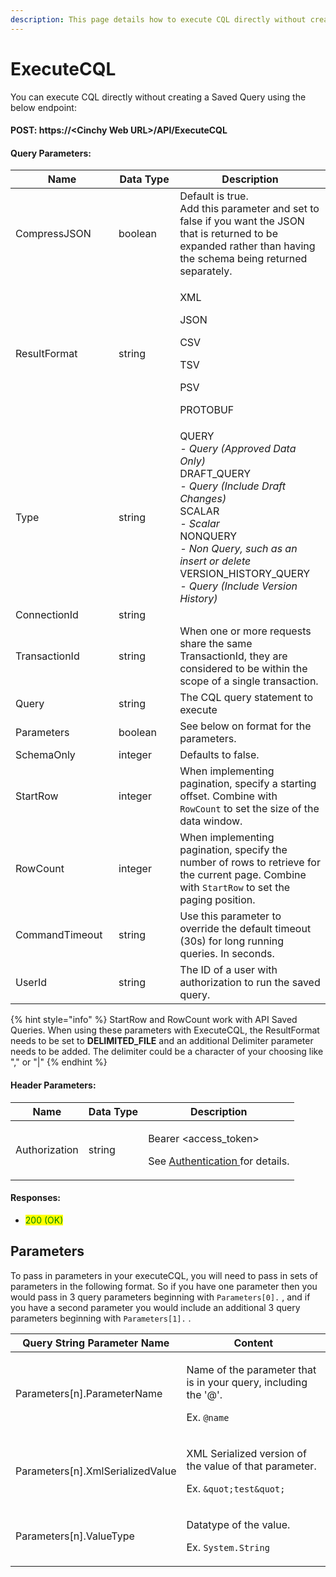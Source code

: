 ```yaml
---
description: This page details how to execute CQL directly without creating a Saved Query.
---
```


# ExecuteCQL

You can execute CQL directly without creating a Saved Query using the below endpoint:

#### POST: https://\<Cinchy Web URL>/API/ExecuteCQL

#### Query Parameters:

<table><thead><tr><th width="197">Name</th><th width="187.4945567651633">Data Type</th><th width="308">Description</th></tr></thead><tbody><tr><td>CompressJSON</td><td>boolean</td><td>Default is true.<br>Add this parameter and set to false if you want the JSON that is returned to be expanded rather than having the schema being returned separately.</td></tr><tr><td>ResultFormat</td><td>string</td><td><p>XML </p><p>JSON</p><p>CSV</p><p>TSV</p><p>PSV</p><p>PROTOBUF</p></td></tr><tr><td>Type</td><td>string</td><td>QUERY<br><em>- Query (Approved Data Only)</em><br>DRAFT_QUERY<br><em>- Query (Include Draft Changes)</em><br>SCALAR<br><em>- Scalar</em><br>NONQUERY<br><em>- Non Query, such as an insert or delete</em><br>VERSION_HISTORY_QUERY<br><em>- Query (Include Version History)</em></td></tr><tr><td>ConnectionId</td><td>string</td><td></td></tr><tr><td>TransactionId</td><td>string</td><td>When one or more requests share the same TransactionId, they are considered to be within the scope of a single transaction.</td></tr><tr><td>Query</td><td>string</td><td>The CQL query statement to execute</td></tr><tr><td>Parameters</td><td>boolean</td><td>See below on format for the parameters.</td></tr><tr><td>SchemaOnly</td><td>integer</td><td>Defaults to false.</td></tr><tr><td>StartRow</td><td>integer</td><td>When implementing pagination, specify a starting offset. Combine with <code>RowCount</code> to set the size of the data window.</td></tr><tr><td>RowCount</td><td>integer</td><td>When implementing pagination, specify the number of rows to retrieve for the current page. Combine with <code>StartRow</code> to set the paging position.<br></td></tr><tr><td>CommandTimeout</td><td>string</td><td>Use this parameter to override the default timeout (30s) for long running queries. In seconds.</td></tr><tr><td>UserId</td><td>string</td><td>The ID of a user with authorization to run the saved query.</td></tr></tbody></table>

{% hint style="info" %}
StartRow and RowCount work with API Saved Queries. When using these parameters with ExecuteCQL, the ResultFormat needs to be set to **DELIMITED\_FILE** and an additional Delimiter parameter needs to be added. The delimiter could be a character of your choosing like "," or "|"
{% endhint %}

#### Header Parameters:

| Name          | Data Type | Description                                                                                                 |
| ------------- | --------- | ----------------------------------------------------------------------------------------------------------- |
| Authorization | string    | <p>Bearer &#x3C;access_token></p><p>See <a href="api-authentication.md">Authentication </a>for details.</p> |

#### Responses:

* <mark style="color:green;">200 (OK)</mark>

## Parameters <a href="#parameters" id="parameters"></a>

To pass in parameters in your executeCQL, you will need to pass in sets of parameters in the following format. So if you have one parameter then you would pass in 3 query parameters beginning with `Parameters[0].` , and if you have a second parameter you would include an additional 3 query parameters beginning with `Parameters[1].` .

| Query String Parameter Name       | Content                                                                                                         |
| --------------------------------- | --------------------------------------------------------------------------------------------------------------- |
| Parameters\[n].ParameterName      | <p>Name of the parameter that is in your query, including the '@'.</p><p>Ex. <code>@name</code></p>             |
| Parameters\[n].XmlSerializedValue | <p>XML Serialized version of the value of that parameter.</p><p>Ex. <code>&#x26;quot;test&#x26;quot;</code></p> |
| Parameters\[n].ValueType          | <p>Datatype of the value.</p><p>Ex. <code>System.String</code></p>                                              |
